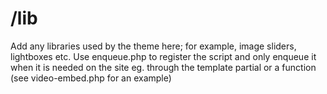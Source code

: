 # /lib

Add any libraries used by the theme here; for example, image sliders, lightboxes etc.
Use enqueue.php to register the script and only enqueue it when it is needed on the site
eg. through the template partial or a function (see video-embed.php for an example)

